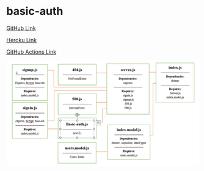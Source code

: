 # basic-auth

[GitHub Link](https://github.com/Ahmad-Tayseer/basic-auth)

[Heroku Link](https://ahmad-basic-auth.herokuapp.com/)

[GitHub Actions Link](https://github.com/Ahmad-Tayseer/basic-auth/actions)

![](./Screenshot_11.png)